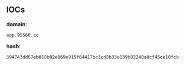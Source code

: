 
## IOCs

__domain__:

```text
app.95560.cc
```
__hash__:

```text
394743dd67eb018b02e069e915f64417bc1cd8b33e139b92240a8cf45ce10fcb
```